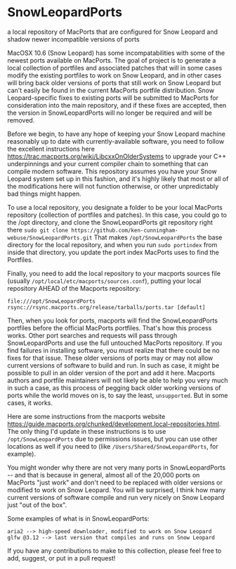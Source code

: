 # SnowLeopardPorts
a local repository of MacPorts that are configured for Snow Leopard and shadow newer incompatible versions of ports

MacOSX 10.6 (Snow Leopard) has some incompatabilities with some of the newest ports available on MacPorts. The goal of project is to generate a local collection of portfiles and associated patches that will in some cases modify the existing portfiles to work on Snow Leopard, and in other cases will bring back older versions of ports that still work on Snow Leopard but can't easily be found in the current MacPorts portfile distribution. Snow Leopard-specific fixes to existing ports will be submitted to MacPorts for consideration into the main repository, and if these fixes are accepted, then the version in SnowLeopardPorts will no longer be required and will be removed.

Before we begin, to have any hope of keeping your Snow Leopard machine reasonably up to date with currently-available software, you need to follow the excellent instructions here <https://trac.macports.org/wiki/LibcxxOnOlderSystems> to upgrade your C++ underpinnings and your current compiler chain to something that can compile modern software. This repository assumes you have your Snow Leopard system set up in this fashion, and it's highly likely that most or all of the modifications here will not function otherwise, or other unpredictably bad things might happen.

To use a local repository, you designate a folder to be your local MacPorts repository (collection of portfiles and patches). In this case, you could go to the /opt directory, and clone the SnowLeopardPorts git repository right there `sudo git clone https://github.com/ken-cunningham-webuse/SnowLeopardPorts.git` That makes `/opt/SnowLeopardPorts` the base directory for the local repository, and when you run `sudo portindex` from inside that directory, you update the port index MacPorts uses to find the Portfiles.

Finally, you need to add the local repository to your macports sources file (usually `/opt/local/etc/macports/sources.conf`), putting your local repository AHEAD of the Macports repository:
```
file:///opt/SnowLeopardPorts
rsync://rsync.macports.org/release/tarballs/ports.tar [default]
```
Then, when you look for ports, macports will find the SnowLeopardPorts portfiles before the official MacPorts portfiles. That's how this process works. Other port searches and requests will pass through SnowLeopardPorts and use the full untouched MacPorts repository. If you find failures in installing software, you must realize that there could be no fixes for that issue. These older versions of ports may or may not allow current versions of software to build and run. In such as case, it might be possible to pull in an older version of the port and add it here. Macports authors and portfile maintainers will not likely be able to help you very much in such a case, as this process of pegging back older working versions of ports while the world moves on is, to say the least, ``unsupported``. But in some cases, it works.

Here are some instructions from the macports website <https://guide.macports.org/chunked/development.local-repositories.html>. The only thing I'd update in these instructions is to use `/opt/SnowLeopardPorts` due to permissions issues, but you can use other locations as well if you need to (like `/Users/Shared/SnowLeopardPorts`, for example).

You might wonder why there are not very many ports in SnowLeopardPorts -- and that is because in general, almost all of the 20,000 ports on MacPorts "just work" and don't need to be replaced with older versions or modified to work on Snow Leopard. You will be surprised, I think how many current versions of software compile and run very nicely on Snow Leopard just "out of the box". 

Some examples of what is in SnowLeopardPorts:

```
aria2 --> high-speed downloader, modified to work on Snow Leopard
glfw @3.12 --> last version that compiles and runs on Snow Leopard
```
If you have any contributions to make to this collection, please feel free to add, suggest, or put in a pull request!
